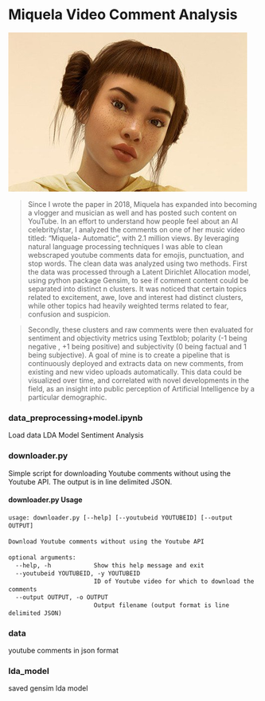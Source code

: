 # Miquela Video Comment Analysis
![Miquela](ss2.jpg)

> Since I wrote the paper in 2018,  Miquela has expanded into becoming a vlogger and musician as well and has posted such content on YouTube. In an effort to understand how people feel about an AI celebrity/star, I analyzed the comments on one of her music video titled: “Miquela- Automatic”, with 2.1 million views. By  leveraging natural language processing techniques I was able to clean webscraped youtube comments data for emojis, punctuation, and stop words. The clean data was analyzed using two methods. First the data was processed through a Latent Dirichlet Allocation model, using python package Gensim, to see if comment content could be separated into distinct n clusters. It was noticed that certain topics related to excitement, awe, love and interest had distinct clusters,  while other topics had heavily weighted terms related to fear, confusion and suspicion.

> Secondly, these clusters and raw comments were then evaluated for sentiment and objectivity metrics using Textblob; polarity (-1 being negative , +1 being positive) and subjectivity (0 being factual and 1 being subjective). A goal of mine is to create a pipeline that is continuously deployed and extracts data on new comments, from existing and new video uploads automatically. This data could be visualized over time, and correlated with novel developments in the field, as an insight into public perception of Artificial Intelligence by a particular demographic. 



### data_preprocessing+model.ipynb 
Load data
LDA Model 
Sentiment Analysis

### downloader.py
Simple script for downloading Youtube comments without using the Youtube API. The output is in line delimited JSON.

#### downloader.py Usage
```
usage: downloader.py [--help] [--youtubeid YOUTUBEID] [--output OUTPUT]

Download Youtube comments without using the Youtube API

optional arguments:
  --help, -h            Show this help message and exit
  --youtubeid YOUTUBEID, -y YOUTUBEID
                        ID of Youtube video for which to download the comments
  --output OUTPUT, -o OUTPUT
                        Output filename (output format is line delimited JSON)
```
### data
youtube comments in json format
### lda_model
saved gensim lda model
